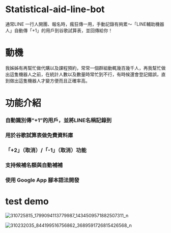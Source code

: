 # Statistical-aid-line-bot

通常LINE 一行人開團、報名時，瘋狂傳一用，手動記錄有夠累～「LINE輔助機器人」自動傳「+1」的用戶到谷歌試算表，並回傳給你！
# 動機
我姊姊有再幫忙做代購以及課程預約，常常一個群組動輒幾百幾千人，再我幫忙做出這隻機器人之前，在統計人數以及數量時常忙到不行，有時候還會登記錯誤，直到做出這隻機器人才變方便而且正確率高。
# 功能介紹
### 自動識別傳“+1”的用戶，並將LINE名稱記錄到
### 用於谷歌試算表做免費資料庫
### 「+2」（取消）/「-1」（取消）功能
### 支持候補名額與自動補補
### 使用 Google App 腳本語法開發
# test demo
![310725815_1799094113779987_1434509571882507311_n](https://user-images.githubusercontent.com/67829896/193771022-1f74dc45-9c93-429b-a809-bef6218419f3.jpg)

![310232035_844199516756862_3689591726815426568_n](https://user-images.githubusercontent.com/67829896/193771033-2b25aea9-96a6-4f17-b257-722dbba8a981.jpg)
